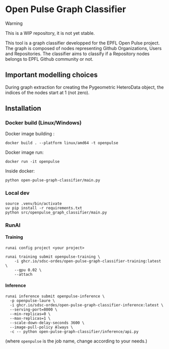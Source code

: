 # Open Pulse Graph Classifier

> [!WARNING]
> This is a WIP repository, it is not yet stable.

This tool is a graph classifier developped for the EPFL Open Pulse project. The graph is composed of nodes representing Github Organizations, Users and Repositories. The classifier aims to classify if a Repository nodes belongs to EPFL Github community or not.

## Important modelling choices

During graph extraction for creating the Pygeometric HeteroData object, the indices of the nodes start at 1 (not zero).

## Installation

### Docker build (Linux/Windows)

Docker image building :

```
docker build . --platform linux/amd64 -t openpulse
```

Docker image run:

```
docker run -it openpulse
```

Inside docker:
```
python open-pulse-graph-classifier/main.py
```

### Local dev

```
source .venv/bin/activate
uv pip install -r requirements.txt
python src/openpulse_graph_classifier/main.py
```

### RunAI

#### Training

```
runai config project <your project>
```

```
runai training submit openpulse-training \
    -i ghcr.io/sdsc-ordes/open-pulse-graph-classifier-training:latest \
    --gpu 0.02 \
    --attach
```

#### Inference

```
runai inference submit openpulse-inference \
  -p openpulse-laure \
  -i ghcr.io/sdsc-ordes/open-pulse-graph-classifier-inference:latest \
  --serving-port=8000 \
  --min-replicas=0 \
  --max-replicas=1 \
  --scale-down-delay-seconds 3600 \
  --image-pull-policy Always \
  -c -- python open-pulse-graph-classifier/inference/api.py
```

(where `openpulse` is the job name, change according to your needs.)
